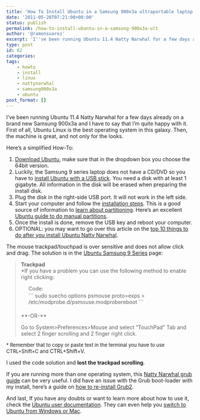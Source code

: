 ```yaml
---
title: 'How To Install Ubuntu in a Samsung 900x3a ultraportable laptop'
date: '2011-05-20T07:21:00+00:00'
status: publish
permalink: /how-to-install-ubuntu-in-a-samsung-900x3a-ult
author: '@ramonsuarez'
excerpt: 'I''ve been running Ubuntu 11.4 Natty Narwhal for a few days already on a brand new Samsung 900x3a and I have to say that I''m quite happy with it. First of all, Ubuntu Linux is the best operating system in this galaxy. Then, the machine is great, an...'
type: post
id: 62
categories:
tags:
    - howto
    - install
    - linux
    - nattynarwhal
    - samsung900x3a
    - ubuntu
post_format: []
---
```

I’ve been running Ubuntu 11.4 Natty Narwhal for a few days already on a brand new Samsung 900x3a and I have to say that I’m quite happy with it. First of all, Ubuntu Linux is the best operating system in this galaxy. Then, the machine is great, and not only for the looks.

Here’s a simplified How-To:

1. [Download Ubuntu](http://www.ubuntu.com/sites/all/themes/ubuntu10/logo.png), make sure that in the dropdown box you choose the 64bit version.
2. Luckily, the Samsung 9 series laptop does not have a CD/DVD so you have to [install Ubuntu with a USB stick](https://help.ubuntu.com/community/Installation/FromUSBStick). You need a disk with at least 1 gigabyte. All information in the disk will be erased when preparing the install disk.
3. Plug the disk in the right-side USB port. It will not work in the left side.
4. Start your computer and follow the [installation steps](http://blog.sudobits.com/2011/04/23/how-to-install-ubuntu-11-04-from-usb-or-cd/). This is a good source of information to [learn about partitioning](http://ubuntuforums.org/showthread.php?t=282018). Here’s an excellent [Ubuntu guide to do manual partitions](http://www.linuxbsdos.com/2011/05/04/manual-disk-partitioning-guide-for-ubuntu-11-04/).
5. Once the install is done, remove the USB key and reboot your computer.
6. OPTIONAL: you may want to go over this article on the [top 10 things to do after you install Ubuntu Natty Narwhal](http://www.unixmen.com/linux-tutorials/linux-distributions/linux-distributions4-ubuntu/1540-top-things-to-do-after-installing-ubuntu-1104-natty-narwhal).

The mouse trackpad/touchpad is over sensitive and does not allow click and drag. The solution is in the [Ubuntu Samsung 9 Series](http://ubuntuforums.org/showthread.php?t=1737086) page:

> **<span class="highlight">Trackpad</span>**  
> \*If you have a problem you can use the following method to enable right clicking:
> 
> <div style="margin:20px;margin-top:5px;"><div class="smallfont" style="margin-bottom:2px;">Code:</div><div class="CodeRay"><div class="code"><div class="CodeRay"><div class="code">```
> sudo suecho options psmouse proto=exps > /etc/modprobe.d/psmouse.modprobereboot
> ```
> 
> </div></div></div></div></div>**-OR-**
> 
> Go to System&gt;Preferences&gt;Mouse and select “TouchPad” Tab and select 2 finger scrolling and 2 finger right click.

<span style="font-size:13px;font-weight:normal;">\* Remember that to copy or paste text in the terminal you have to use CTRL+Shift+C and </span>CTRL+Shift+V.

I used the code solution and **lost the trackpad scrolling**.

If you are running more than one operating system, this [Natty Narwhal grub guide](http://ubuntuguide.org/wiki/Ubuntu:Natty#Installing_multiple_OS_on_a_single_computer) can be very useful. I did have an issue with the Grub boot-loader with my install, here’s a guide on [how to re-install Grub2](https://help.ubuntu.com/community/Grub2#Reinstalling%20from%20LiveCD).

And last, If you have any doubts or want to learn more about how to use it, check the [Ubuntu user documentation](https://help.ubuntu.com/community). They can even help you [switch to Ubuntu from Windows or Mac](https://help.ubuntu.com/community#Switching%20From%20Another%20Operating%20System).